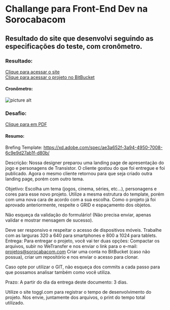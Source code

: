 # Challange para Front-End Dev na Sorocabacom #
## Resultado do site que desenvolvi seguindo as especificações do teste, com cronômetro. ##

### Resultado: ###
[Clique para acessar o site](https://vitorregisrr.github.io/challangesorocabacom/)<br/>
[Clique para acessar o projeto no BitBucket](https://bitbucket.org/vitorregisr/testesorocabacom/src/master/)
#### Cronômetro:
 ![picture alt](https://vitorregisrr.github.io/challangesorocabacom/img/cronometro.jpg)

### Desafio: ###
[Clique para em PDF](https://docs.google.com/document/d/1kQ7_jAYN2MR0G6mfr8-veM4RmSmtd8T1qQ78yht5uoE/edit)

#### Resumo: ####
Brefing
Template: https://xd.adobe.com/spec/ae3a652f-3a94-4950-7008-6c9e9d27ab1f-d80b/

Descrição:
Nossa designer preparou uma landing page de apresentação do jogo e personagens de Transistor. O cliente gostou do que foi entregue e foi publicado. Agora o mesmo cliente retornou para que seja criado outra landing page, porém com outro tema.

Objetivo:
Escolha um tema (jogos, cinema, séries, etc…), personagens e cores para esse novo projeto. Utilize a mesma estrutura do template, porém com uma nova cara de acordo com a sua escolha. Como o projeto já foi aprovado anteriormente, respeite o GRID e espaçamento dos objetos.

Não esqueça da validação do formulário!
(Não precisa enviar, apenas validar e mostrar mensagem de sucesso).

Deve ser responsivo e respeitar o acesso de dispositivos móveis. Trabalhe com as larguras 320 a 640 para smartphones e 800 a 1024 para tablets.
Entrega:
Para entregar o projeto, você vai ter duas opções:
Compactar os arquivos, subir no WeTransfer e nos enviar o link para o e-mail: projetos@sorocabacom.com
Criar uma conta no BitBucket (caso não possua), criar um repositório e nos enviar o acesso para clonar.

Caso opte por utilizar o GIT, não esqueça dos commits a cada passo para que possamos analisar também como você utiliza.

Prazo:
A partir do dia da entrega deste documento: 3 dias.


Utilize o site toggl.com para registrar o tempo de desenvolvimento do projeto. Nos envie, juntamente dos arquivos, o print do tempo total utilizado.
